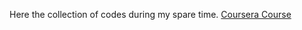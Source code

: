 Here the collection of codes during my spare time.
[Coursera Course](https://www.coursera.org/course/algo)
